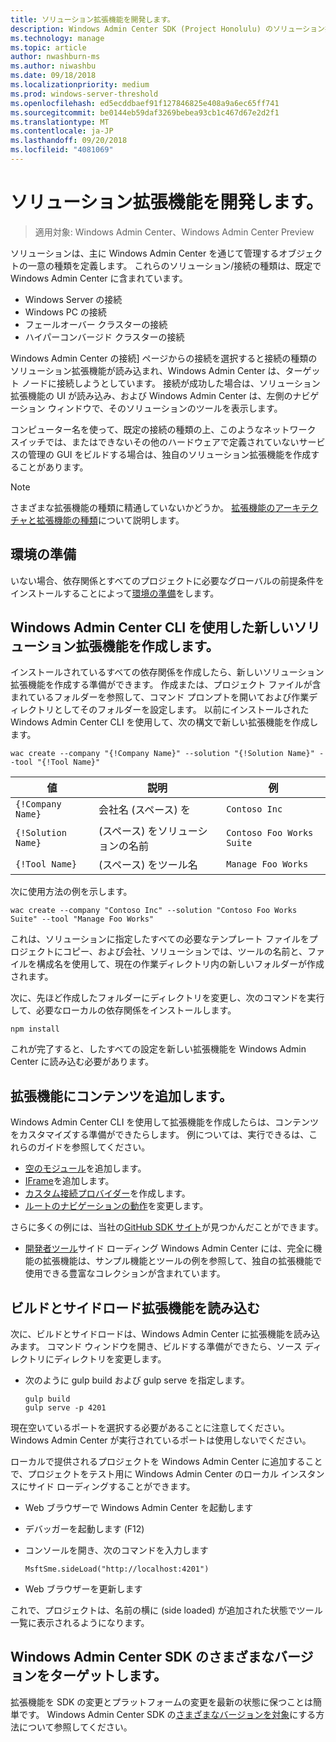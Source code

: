 ```yaml
---
title: ソリューション拡張機能を開発します。
description: Windows Admin Center SDK (Project Honolulu) のソリューション拡張機能を開発します。
ms.technology: manage
ms.topic: article
author: nwashburn-ms
ms.author: niwashbu
ms.date: 09/18/2018
ms.localizationpriority: medium
ms.prod: windows-server-threshold
ms.openlocfilehash: ed5ecddbaef91f127846825e408a9a6ec65ff741
ms.sourcegitcommit: be0144eb59daf3269bebea93cb1c467d67e2d2f1
ms.translationtype: MT
ms.contentlocale: ja-JP
ms.lasthandoff: 09/20/2018
ms.locfileid: "4081069"
---
```

# ソリューション拡張機能を開発します。

>適用対象: Windows Admin Center、Windows Admin Center Preview

ソリューションは、主に Windows Admin Center を通じて管理するオブジェクトの一意の種類を定義します。  これらのソリューション/接続の種類は、既定で Windows Admin Center に含まれています。

* Windows Server の接続
* Windows PC の接続
* フェールオーバー クラスターの接続
* ハイパーコンバージド クラスターの接続

Windows Admin Center の接続] ページからの接続を選択すると接続の種類のソリューション拡張機能が読み込まれ、Windows Admin Center は、ターゲット ノードに接続しようとしています。 接続が成功した場合は、ソリューション拡張機能の UI が読み込み、および Windows Admin Center は、左側のナビゲーション ウィンドウで、そのソリューションのツールを表示します。

コンピューター名を使って、既定の接続の種類の上、このようなネットワーク スイッチでは、またはできないその他のハードウェアで定義されていないサービスの管理の GUI をビルドする場合は、独自のソリューション拡張機能を作成することがあります。

> [!NOTE]
> さまざまな拡張機能の種類に精通していないかどうか。 [拡張機能のアーキテクチャと拡張機能の種類](understand-extensions.md)について説明します。

## 環境の準備

いない場合、依存関係とすべてのプロジェクトに必要なグローバルの前提条件をインストールすることによって[環境の準備](prepare-development-environment.md)をします。

## Windows Admin Center CLI を使用した新しいソリューション拡張機能を作成します。 ##

インストールされているすべての依存関係を作成したら、新しいソリューション拡張機能を作成する準備ができます。  作成または、プロジェクト ファイルが含まれているフォルダーを参照して、コマンド プロンプトを開いておよび作業ディレクトリとしてそのフォルダーを設定します。  以前にインストールされた Windows Admin Center CLI を使用して、次の構文で新しい拡張機能を作成します。

```
wac create --company "{!Company Name}" --solution "{!Solution Name}" --tool "{!Tool Name}"
```

| 値 | 説明 | 例 |
| ----- | ----------- | ------- |
| ```{!Company Name}``` | 会社名 (スペース) を | ```Contoso Inc``` |
| ```{!Solution Name}``` | (スペース) をソリューションの名前 | ```Contoso Foo Works Suite``` |
| ```{!Tool Name}``` | (スペース) をツール名 | ```Manage Foo Works``` |

次に使用方法の例を示します。

```
wac create --company "Contoso Inc" --solution "Contoso Foo Works Suite" --tool "Manage Foo Works"
```

これは、ソリューションに指定したすべての必要なテンプレート ファイルをプロジェクトにコピー、および会社、ソリューションでは、ツールの名前と、ファイルを構成名を使用して、現在の作業ディレクトリ内の新しいフォルダーが作成されます。  

次に、先ほど作成したフォルダーにディレクトリを変更し、次のコマンドを実行して、必要なローカルの依存関係をインストールします。

```
npm install
```

これが完了すると、したすべての設定を新しい拡張機能を Windows Admin Center に読み込む必要があります。 

## 拡張機能にコンテンツを追加します。

Windows Admin Center CLI を使用して拡張機能を作成したらは、コンテンツをカスタマイズする準備ができたらします。  例については、実行できるは、これらのガイドを参照してください。

- [空のモジュール](guides\add-module.md)を追加します。
- [IFrame](guides\add-iframe.md)を追加します。
- [カスタム接続プロバイダー](guides\create-connection-provider.md)を作成します。
- [ルートのナビゲーションの動作](guides\modify-root-navigation.md)を変更します。
 
さらに多くの例には、当社の[GitHub SDK サイト](https://aka.ms/wacsdk)が見つかんだことができます。
-  [開発者ツール](https://github.com/Microsoft/windows-admin-center-sdk/tree/master/windows-admin-center-developer-tools)サイド ローディング Windows Admin Center には、完全に機能の拡張機能は、サンプル機能とツールの例を参照して、独自の拡張機能で使用できる豊富なコレクションが含まれています。

## ビルドとサイドロード拡張機能を読み込む

次に、ビルドとサイドロードは、Windows Admin Center に拡張機能を読み込みます。  コマンド ウィンドウを開き、ビルドする準備ができたら、ソース ディレクトリにディレクトリを変更します。

* 次のように gulp build および gulp serve を指定します。

    ```
    gulp build
    gulp serve -p 4201
    ```

現在空いているポートを選択する必要があることに注意してください。 Windows Admin Center が実行されているポートは使用しないでください。

ローカルで提供されるプロジェクトを Windows Admin Center に追加することで、プロジェクトをテスト用に Windows Admin Center のローカル インスタンスにサイド ローディングすることができます。

* Web ブラウザーで Windows Admin Center を起動します
* デバッガーを起動します (F12)
* コンソールを開き、次のコマンドを入力します

    ```
    MsftSme.sideLoad("http://localhost:4201")
    ```

*   Web ブラウザーを更新します

これで、プロジェクトは、名前の横に (side loaded) が追加された状態でツール一覧に表示されるようになります。

## Windows Admin Center SDK のさまざまなバージョンをターゲットします。

拡張機能を SDK の変更とプラットフォームの変更を最新の状態に保つことは簡単です。  Windows Admin Center SDK の[さまざまなバージョンを対象](target-sdk-version.md)にする方法について参照してください。